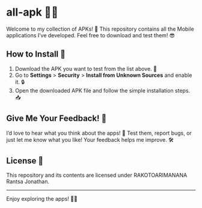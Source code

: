 # all-apk 📱🚀

Welcome to my collection of APKs! 🎉 This repository contains all the Mobile applications I’ve developed. Feel free to download and test them! 😎

## How to Install 🔧

1. Download the APK you want to test from the list above. 📲
2. Go to **Settings** > **Security** > **Install from Unknown Sources** and enable it. 🔒
3. Open the downloaded APK file and follow the simple installation steps. 📥

## Give Me Your Feedback! 💬

I’d love to hear what you think about the apps! 🙌 Test them, report bugs, or just let me know what you like! Your feedback helps me improve. 🛠️

## License 📜

This repository and its contents are licensed under RAKOTOARIMANANA Rantsa Jonathan.

---

Enjoy exploring the apps! 🚀💡
